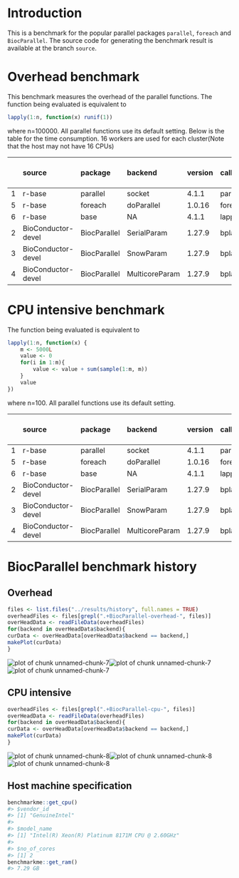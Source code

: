 
# Introduction
This is a benchmark for the popular parallel packages `parallel`, `foreach` and `BiocParallel`. The source code for generating the benchmark result is available at the branch `source`.


# Overhead benchmark
This benchmark measures the overhead of the parallel functions. The function being evaluated is equivalent to

```r
lapply(1:n, function(x) runif(1))
```
where n=100000. All parallel functions use its default setting. Below is the table for the time consumption. 16 workers are used for each cluster(Note that the host may not have 16 CPUs)

|   |source             |package      |backend        |version |call      | time(sec)| performance relative to baseline(%)|
|:--|:------------------|:------------|:--------------|:-------|:---------|---------:|-----------------------------------:|
|1  |r-base             |parallel     |socket         |4.1.1   |parLapply |     0.346|                              100.00|
|5  |r-base             |foreach      |doParallel     |1.0.16  |foreach   |    39.001|                                0.89|
|6  |r-base             |base         |NA             |4.1.1   |lapply    |     0.352|                               98.30|
|2  |BioConductor-devel |BiocParallel |SerialParam    |1.27.9  |bplapply  |     6.726|                                5.14|
|3  |BioConductor-devel |BiocParallel |SnowParam      |1.27.9  |bplapply  |     5.960|                                5.81|
|4  |BioConductor-devel |BiocParallel |MulticoreParam |1.27.9  |bplapply  |    85.548|                                0.40|


# CPU intensive benchmark
The function being evaluated is equivalent to

```r
lapply(1:n, function(x) {
    m <- 5000L
    value <- 0
    for(i in 1:m){
        value <- value + sum(sample(1:m, m))
    }
    value
})
```
where n=100. All parallel functions use its default setting.


|   |source             |package      |backend        |version |call      | time(sec)| performance relative to baseline(%)|
|:--|:------------------|:------------|:--------------|:-------|:---------|---------:|-----------------------------------:|
|1  |r-base             |parallel     |socket         |4.1.1   |parLapply |    87.988|                              100.00|
|5  |r-base             |foreach      |doParallel     |1.0.16  |foreach   |    88.226|                               99.73|
|6  |r-base             |base         |NA             |4.1.1   |lapply    |   170.367|                               51.65|
|2  |BioConductor-devel |BiocParallel |SerialParam    |1.27.9  |bplapply  |   226.231|                               38.89|
|3  |BioConductor-devel |BiocParallel |SnowParam      |1.27.9  |bplapply  |   116.443|                               75.56|
|4  |BioConductor-devel |BiocParallel |MulticoreParam |1.27.9  |bplapply  |   117.370|                               74.97|

# BiocParallel benchmark history
## Overhead




```r
files <- list.files("../results/history", full.names = TRUE)
overheadFiles <- files[grepl(".+BiocParallel-overhead-", files)]
overHeadData <- readFileData(overheadFiles)
for(backend in overHeadData$backend){
curData <- overHeadData[overHeadData$backend == backend,]
makePlot(curData)
}
```

![plot of chunk unnamed-chunk-7](figure/unnamed-chunk-7-1.png)![plot of chunk unnamed-chunk-7](figure/unnamed-chunk-7-2.png)![plot of chunk unnamed-chunk-7](figure/unnamed-chunk-7-3.png)

## CPU intensive

```r
overheadFiles <- files[grepl(".+BiocParallel-cpu-", files)]
overHeadData <- readFileData(overheadFiles)
for(backend in overHeadData$backend){
curData <- overHeadData[overHeadData$backend == backend,]
makePlot(curData)
}
```

![plot of chunk unnamed-chunk-8](figure/unnamed-chunk-8-1.png)![plot of chunk unnamed-chunk-8](figure/unnamed-chunk-8-2.png)![plot of chunk unnamed-chunk-8](figure/unnamed-chunk-8-3.png)

## Host machine specification

```r
benchmarkme::get_cpu()
#> $vendor_id
#> [1] "GenuineIntel"
#> 
#> $model_name
#> [1] "Intel(R) Xeon(R) Platinum 8171M CPU @ 2.60GHz"
#> 
#> $no_of_cores
#> [1] 2
benchmarkme::get_ram()
#> 7.29 GB
```

